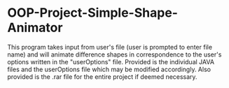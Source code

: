# OOP-Project-Simple-Shape-Animator
This program takes input from user's file (user is prompted to enter file name) and will animate difference shapes in correspondence to the user's options written in the "userOptions" file.
Provided is the individual JAVA files and the userOptions file which may be modified accordingly.
Also provided is the .rar file for the entire project if deemed necessary.
